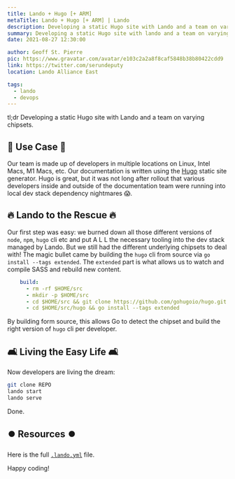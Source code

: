 ```yaml
---
title: Lando + Hugo [+ ARM]
metaTitle: Lando + Hugo [+ ARM] | Lando
description: Developing a static Hugo site with Lando and a team on varying chipsets. 
summary: Developing a static Hugo site with lando and a team on varying chipsets.
date: 2021-08-27 12:30:00

author: Geoff St. Pierre
pic: https://www.gravatar.com/avatar/e103c2a2a8f8caf5848b38b80422cdd9
link: https://twitter.com/serundeputy
location: Lando Alliance East

tags:
  - lando
  - devops
---
```


tl;dr Developing a static Hugo site with Lando and a team on varying chipsets.

## 🔧 Use Case 🔧

Our team is made up of developers in multiple locations on Linux, Intel Macs, M1 Macs, etc. Our documentation is written using the [Hugo](https://github.com/gohugoio/hugo) static site generator. Hugo is great, but it was not long after rollout that various developers inside and outside of the documentation team were running into local dev stack dependency nightmares 😱.

## 🔥 Lando to the Rescue 🔥

Our first step was easy: we burned down all those different versions of `node`, `npm`, `hugo` cli etc and put A L L the necessary tooling into the dev stack managed by Lando.  But we still had the different underlying chipsets to deal with! The magic bullet came by building the `hugo` cli from source via `go install --tags extended`.  The `extended` part is what allows us to watch and compile SASS and rebuild new content.

```yaml
    build:
      - rm -rf $HOME/src
      - mkdir -p $HOME/src
      - cd $HOME/src && git clone https://github.com/gohugoio/hugo.git
      - cd $HOME/src/hugo && go install --tags extended

```

By building form source, this allows Go to detect the chipset and build the right version of `hugo` cli per developer.

## 🛋️ Living the Easy Life 🛋️

Now developers are living the dream:

```bash
git clone REPO
lando start
lando serve
```

Done.

## ⏺️  Resources ⏺️

Here is the full [`.lando.yml`](https://github.com/serundeputy/hugo-lando/blob/mainline/.lando.yml) file.

Happy coding!
